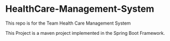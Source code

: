 # HealthCare-Management-System
This repo is for the Team Health Care Management System

This Project is a maven project implemented in the Spring Boot Framework.
